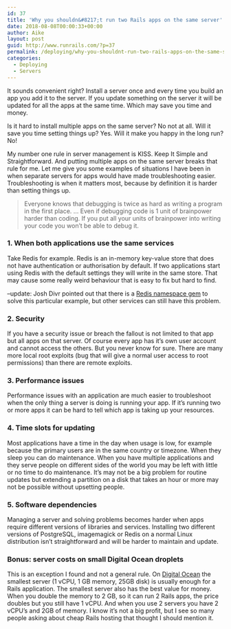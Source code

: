 ```yaml
---
id: 37
title: 'Why you shouldn&#8217;t run two Rails apps on the same server'
date: 2018-08-08T00:00:33+00:00
author: Aike
layout: post
guid: http://www.runrails.com/?p=37
permalink: /deploying/why-you-shouldnt-run-two-rails-apps-on-the-same-server/
categories:
  - Deploying
  - Servers
---
```

It sounds convenient right? Install a server once and every time you build an app you add it to the server. If you update something on the server it will be updated for all the apps at the same time. Which may save you time and money.

Is it hard to install multiple apps on the same server? No not at all. Will it save you time setting things up? Yes. Will it make you happy in the long run? No!

<!--more-->

My number one rule in server management is KISS. Keep It Simple and Straightforward. And putting multiple apps on the same server breaks that rule for me. Let me give you some examples of situations I have been in when separate servers for apps would have made troubleshooting easier. Troubleshooting is when it matters most, because by definition it is harder than setting things up.

> Everyone knows that debugging is twice as hard as writing a program in the first place. &#8230; Even if debugging code is 1 unit of brainpower harder than coding. If you put all your units of brainpower into writing your code you won&#8217;t be able to debug it.

### 1. When both applications use the same services

Take Redis for example. Redis is an in-memory key-value store that does not have authentication or authorisation by default. If two applications start using Redis with the default settings they will write in the same store. That may cause some really weird behaviour that is easy to fix but hard to find.

&#8211;update: Josh Divr pointed out that there is a [Redis namespace gem](https://github.com/resque/redis-namespace) to solve this particular example, but other services can still have this problem.

### 2. Security

If you have a security issue or breach the fallout is not limited to that app but all apps on that server. Of course every app has it&#8217;s own user account and cannot access the others. But you never know for sure. There are many more local root exploits (bug that will give a normal user access to root permissions) than there are remote exploits.

### 3. Performance issues

Performance issues with an application are much easier to troubleshoot when the only thing a server is doing is running your app. If it&#8217;s running two or more apps it can be hard to tell which app is taking up your resources.

### 4. Time slots for updating

Most applications have a time in the day when usage is low, for example because the primary users are in the same country or timezone. When they sleep you can do maintenance. When you have multiple applications and they serve people on different sides of the world you may be left with little or no time to do maintenance. It&#8217;s may not be a big problem for routine updates but extending a partition on a disk that takes an hour or more may not be possible without upsetting people.

### 5. Software dependencies

Managing a server and solving problems becomes harder when apps require different versions of libraries and services. Installing two different versions of PostgreSQL, imagemagick or Redis on a normal Linux distribution isn&#8217;t straightforward and will be harder to maintain and update.

### Bonus: server costs on small Digital Ocean droplets

This is an exception I found and not a general rule. On <a href="https://m.do.co/c/c86b33c659ed" target="_blank" rel="noopener">Digital Ocean</a> the smallest server (1 vCPU, 1 GB memory, 25GB disk) is usually enough for a Rails application. The smallest server also has the best value for money. When you double the memory to 2 GB, so it can run 2 Rails apps, the price doubles but you still have 1 vCPU. And when you use 2 servers you have 2 vCPU&#8217;s and 2GB of memory. I know it&#8217;s not a big profit, but I see so many people asking about cheap Rails hosting that thought I should mention it.

&nbsp;

&nbsp;

&nbsp;